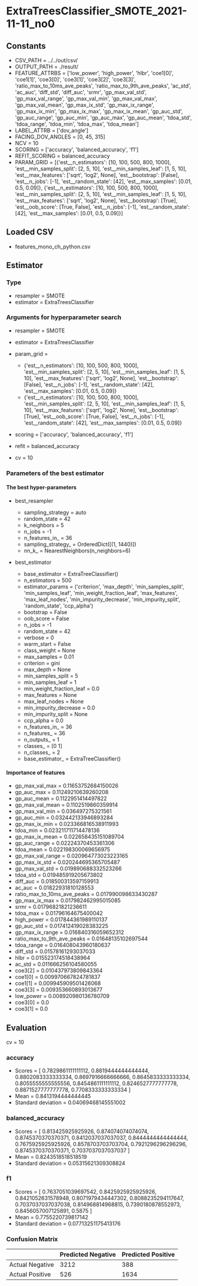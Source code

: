 # ExtraTreesClassifier_SMOTE_2021-11-11_no0
## Constants
- CSV_PATH = ../../out/csv/
- OUTPUT_PATH = ./result/
- FEATURE_ATTRBS = ['low_power', 'high_power', 'hlbr', 'coe1[0]', 'coe1[1]', 'coe3[0]', 'coe3[1]', 'coe3[2]', 'coe3[3]', 'ratio_max_to_10ms_ave_peaks', 'ratio_max_to_9th_ave_peaks', 'ac_std', 'ac_auc', 'diff_std', 'diff_auc', 'srmr', 'gp_max_val_std', 'gp_max_val_range', 'gp_max_val_min', 'gp_max_val_max', 'gp_max_val_mean', 'gp_max_ix_std', 'gp_max_ix_range', 'gp_max_ix_min', 'gp_max_ix_max', 'gp_max_ix_mean', 'gp_auc_std', 'gp_auc_range', 'gp_auc_min', 'gp_auc_max', 'gp_auc_mean', 'tdoa_std', 'tdoa_range', 'tdoa_min', 'tdoa_max', 'tdoa_mean']
- LABEL_ATTRB = ['dov_angle']
- FACING_DOV_ANGLES = [0, 45, 315]
- NCV = 10
- SCORING = ['accuracy', 'balanced_accuracy', 'f1']
- REFIT_SCORING = balanced_accuracy
- PARAM_GRID = [{'est__n_estimators': [10, 100, 500, 800, 1000], 'est__min_samples_split': [2, 5, 10], 'est__min_samples_leaf': [1, 5, 10], 'est__max_features': ['sqrt', 'log2', None], 'est__bootstrap': [False], 'est__n_jobs': [-1], 'est__random_state': [42], 'est__max_samples': [0.01, 0.5, 0.09]}, {'est__n_estimators': [10, 100, 500, 800, 1000], 'est__min_samples_split': [2, 5, 10], 'est__min_samples_leaf': [1, 5, 10], 'est__max_features': ['sqrt', 'log2', None], 'est__bootstrap': [True], 'est__oob_score': [True, False], 'est__n_jobs': [-1], 'est__random_state': [42], 'est__max_samples': [0.01, 0.5, 0.09]}]

## Loaded CSV
- features_mono_ch_python.csv

## Estimator
### Type
- resampler = SMOTE
- estimator = ExtraTreesClassifier

### Arguments for hyperparameter search
- resampler = SMOTE
- estimator = ExtraTreesClassifier
- param_grid = 
	- {'est__n_estimators': [10, 100, 500, 800, 1000], 'est__min_samples_split': [2, 5, 10], 'est__min_samples_leaf': [1, 5, 10], 'est__max_features': ['sqrt', 'log2', None], 'est__bootstrap': [False], 'est__n_jobs': [-1], 'est__random_state': [42], 'est__max_samples': [0.01, 0.5, 0.09]}
	- {'est__n_estimators': [10, 100, 500, 800, 1000], 'est__min_samples_split': [2, 5, 10], 'est__min_samples_leaf': [1, 5, 10], 'est__max_features': ['sqrt', 'log2', None], 'est__bootstrap': [True], 'est__oob_score': [True, False], 'est__n_jobs': [-1], 'est__random_state': [42], 'est__max_samples': [0.01, 0.5, 0.09]}

- scoring = ['accuracy', 'balanced_accuracy', 'f1']
- refit = balanced_accuracy
- cv = 10

### Parameters of the best estimator
#### The best hyper-parameters
- best_resampler
	- sampling_strategy = auto
	- random_state = 42
	- k_neighbors = 5
	- n_jobs = -1
	- n_features_in_ = 36
	- sampling_strategy_ = OrderedDict([(1, 1440)])
	- nn_k_ = NearestNeighbors(n_neighbors=6)

- best_estimator
	- base_estimator = ExtraTreeClassifier()
	- n_estimators = 500
	- estimator_params = ('criterion', 'max_depth', 'min_samples_split', 'min_samples_leaf', 'min_weight_fraction_leaf', 'max_features', 'max_leaf_nodes', 'min_impurity_decrease', 'min_impurity_split', 'random_state', 'ccp_alpha')
	- bootstrap = False
	- oob_score = False
	- n_jobs = -1
	- random_state = 42
	- verbose = 0
	- warm_start = False
	- class_weight = None
	- max_samples = 0.01
	- criterion = gini
	- max_depth = None
	- min_samples_split = 5
	- min_samples_leaf = 1
	- min_weight_fraction_leaf = 0.0
	- max_features = None
	- max_leaf_nodes = None
	- min_impurity_decrease = 0.0
	- min_impurity_split = None
	- ccp_alpha = 0.0
	- n_features_in_ = 36
	- n_features_ = 36
	- n_outputs_ = 1
	- classes_ = [0 1]
	- n_classes_ = 2
	- base_estimator_ = ExtraTreeClassifier()

#### Importance of features
- gp_max_val_max = 0.11653752684150026
- gp_auc_max = 0.11249210639260208
- gp_auc_mean = 0.1122951414497822
- gp_max_val_mean = 0.1102519860359914
- gp_max_val_min = 0.036497275321561
- gp_auc_min = 0.032442133946893284
- gp_max_ix_min = 0.023366816538911993
- tdoa_min = 0.023211711714478136
- gp_max_ix_mean = 0.022658435151089704
- gp_auc_range = 0.02224370453361306
- tdoa_mean = 0.022198300069656975
- gp_max_val_range = 0.020964773023223165
- gp_max_ix_std = 0.020244695365705487
- gp_max_val_std = 0.019890688332523266
- tdoa_std = 0.019485919205673802
- diff_auc = 0.018500313597159913
- ac_auc = 0.01822931810128553
- ratio_max_to_10ms_ave_peaks = 0.017990098633430287
- gp_max_ix_max = 0.017982462995015085
- srmr = 0.01796821821236611
- tdoa_max = 0.01796164675400042
- high_power = 0.017844361989110137
- gp_auc_std = 0.017412419028383225
- gp_max_ix_range = 0.016840316059652312
- ratio_max_to_9th_ave_peaks = 0.01648135102697544
- tdoa_range = 0.016408043960180637
- diff_std = 0.01578161293037033
- hlbr = 0.015523174518438964
- ac_std = 0.011666256104580055
- coe3[2] = 0.010437973809843364
- coe1[0] = 0.009970667824781837
- coe1[1] = 0.009945909501426068
- coe3[3] = 0.009353660893013677
- low_power = 0.008920980136780709
- coe3[0] = 0.0
- coe3[1] = 0.0

## Evaluation
cv = 10
### accuracy
- Scores = [ 0.7829861111111112, 0.8819444444444444, 0.8802083333333334, 0.8697916666666666, 0.8645833333333334, 0.8055555555555556, 0.8454861111111112, 0.8246527777777778, 0.8871527777777778, 0.7708333333333334 ]
- Mean = 0.8413194444444445
- Standard deviation = 0.04069468145551002

### balanced_accuracy
- Scores = [ 0.813425925925926, 0.874074074074074, 0.8745370370370371, 0.8412037037037037, 0.8444444444444444, 0.7675925925925926, 0.8578703703703704, 0.7921296296296296, 0.8745370370370371, 0.7037037037037037 ]
- Mean = 0.8243518518518519
- Standard deviation = 0.05315621309308824

### f1
- Scores = [ 0.7637051039697542, 0.8425925925925926, 0.8421052631578948, 0.8071979434447302, 0.8088235294117647, 0.7037037037037038, 0.814968814968815, 0.7390180878552973, 0.8456057007125891, 0.5875 ]
- Mean = 0.7755220739817142
- Standard deviation = 0.07713251175413176

### Confusion Matrix
|  | Predicted Negative | Predicted Positive |
| --- | --- | --- |
| Actual Negative | 3212 | 388 |
| Actual Positive | 526 | 1634 |

      